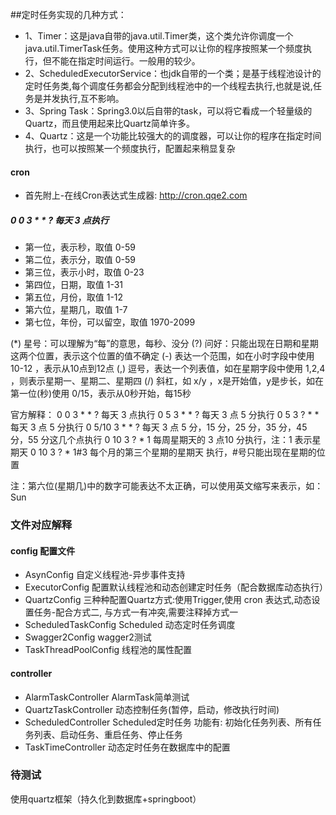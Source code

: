 

##定时任务实现的几种方式：
 
 * 1、Timer：这是java自带的java.util.Timer类，这个类允许你调度一个java.util.TimerTask任务。使用这种方式可以让你的程序按照某一个频度执行，但不能在指定时间运行。一般用的较少。
 * 2、ScheduledExecutorService：也jdk自带的一个类；是基于线程池设计的定时任务类,每个调度任务都会分配到线程池中的一个线程去执行,也就是说,任务是并发执行,互不影响。
 * 3、Spring Task：Spring3.0以后自带的task，可以将它看成一个轻量级的Quartz，而且使用起来比Quartz简单许多。
 * 4、Quartz：这是一个功能比较强大的的调度器，可以让你的程序在指定时间执行，也可以按照某一个频度执行，配置起来稍显复杂

#### cron
* 首先附上-在线Cron表达式生成器: http://cron.qqe2.com
##### 0 0 3 * * ?    每天 3 点执行

* 第一位，表示秒，取值 0-59
* 第二位，表示分，取值 0-59
* 第三位，表示小时，取值 0-23
* 第四位，日期，取值 1-31
* 第五位，月份，取值 1-12
* 第六位，星期几，取值 1-7
* 第七位，年份，可以留空，取值 1970-2099

(*) 星号：可以理解为“每”的意思，每秒、没分
(?) 问好：只能出现在日期和星期这两个位置，表示这个位置的值不确定
(-) 表达一个范围，如在小时字段中使用 10-12 ，表示从10点到12点
(,) 逗号，表达一个列表值，如在星期字段中使用 1,2,4 ，则表示星期一、星期二、星期四
(/) 斜杠，如 x/y ，x是开始值，y是步长，如在第一位(秒)使用 0/15，表示从0秒开始，每15秒

官方解释：
0 0 3 * * ?         每天 3 点执行
0 5 3 * * ?         每天 3 点 5 分执行
0 5 3 ? * *         每天 3 点 5 分执行
0 5/10 3 * * ?      每天 3 点 5 分，15 分，25 分，35 分，45 分，55 分这几个点执行
0 10 3 ? * 1        每周星期天的 3 点10 分执行，注：1 表示星期天
0 10 3 ? * 1#3      每个月的第三个星期的星期天 执行，#号只能出现在星期的位置

注：第六位(星期几)中的数字可能表达不太正确，可以使用英文缩写来表示，如：Sun

### 文件对应解释
#### config 配置文件
* AsynConfig 自定义线程池-异步事件支持
* ExecutorConfig  配置默认线程池和动态创建定时任务（配合数据库动态执行）
* QuartzConfig 三种种配置Quartz方式:使用Trigger,使用 cron 表达式,动态设置任务-配合方式二, 与方式一有冲突,需要注释掉方式一
* ScheduledTaskConfig  Scheduled 动态定时任务调度
* Swagger2Config  wagger2测试
* TaskThreadPoolConfig 线程池的属性配置

#### controller 
* AlarmTaskController  AlarmTask简单测试
* QuartzTaskController 动态控制任务(暂停，启动，修改执行时间)
* ScheduledController Scheduled定时任务 功能有: 初始化任务列表、所有任务列表、启动任务、重启任务、停止任务
* TaskTimeController 动态定时任务在数据库中的配置

### 待测试
使用quartz框架（持久化到数据库+springboot）

